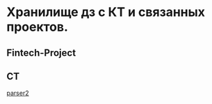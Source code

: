 # Хранилище дз с КТ и связанных проектов.

## Fintech-Project

## CT
[parser2](ProgrammCourses/Sem5/mt/Lab2Parser)



